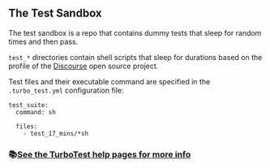 ## The Test Sandbox

The test sandbox is a repo that contains dummy tests that sleep for random times and then pass.

`test_*` directories contain shell scripts that sleep for durations based on the profile of the [Discourse](https://github.com/discourse/discourse) open source project.

Test files and their executable command are specified in the `.turbo_test.yml` configuration file:

```
test_suite:
  command: sh

  files:
    - test_17_mins/*sh
```

### 📚[See the TurboTest help pages for more info](https://turbo-test.help/benchmark)




































































































































































































































































